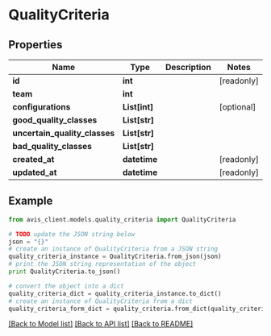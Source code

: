 # QualityCriteria


## Properties

Name | Type | Description | Notes
------------ | ------------- | ------------- | -------------
**id** | **int** |  | [readonly] 
**team** | **int** |  | 
**configurations** | **List[int]** |  | [optional] 
**good_quality_classes** | **List[str]** |  | 
**uncertain_quality_classes** | **List[str]** |  | 
**bad_quality_classes** | **List[str]** |  | 
**created_at** | **datetime** |  | [readonly] 
**updated_at** | **datetime** |  | [readonly] 

## Example

```python
from avis_client.models.quality_criteria import QualityCriteria

# TODO update the JSON string below
json = "{}"
# create an instance of QualityCriteria from a JSON string
quality_criteria_instance = QualityCriteria.from_json(json)
# print the JSON string representation of the object
print QualityCriteria.to_json()

# convert the object into a dict
quality_criteria_dict = quality_criteria_instance.to_dict()
# create an instance of QualityCriteria from a dict
quality_criteria_form_dict = quality_criteria.from_dict(quality_criteria_dict)
```
[[Back to Model list]](../README.md#documentation-for-models) [[Back to API list]](../README.md#documentation-for-api-endpoints) [[Back to README]](../README.md)


